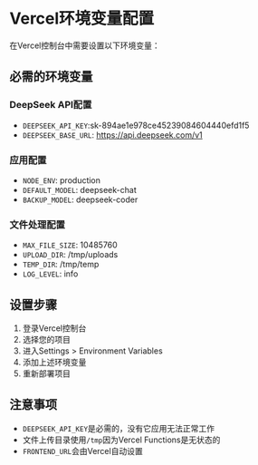 # Vercel环境变量配置

在Vercel控制台中需要设置以下环境变量：

## 必需的环境变量

### DeepSeek API配置
- `DEEPSEEK_API_KEY`:sk-894ae1e978ce45239084604440efd1f5
- `DEEPSEEK_BASE_URL`: https://api.deepseek.com/v1

### 应用配置
- `NODE_ENV`: production
- `DEFAULT_MODEL`: deepseek-chat
- `BACKUP_MODEL`: deepseek-coder

### 文件处理配置
- `MAX_FILE_SIZE`: 10485760
- `UPLOAD_DIR`: /tmp/uploads
- `TEMP_DIR`: /tmp/temp
- `LOG_LEVEL`: info

## 设置步骤

1. 登录Vercel控制台
2. 选择您的项目
3. 进入Settings > Environment Variables
4. 添加上述环境变量
5. 重新部署项目

## 注意事项

- `DEEPSEEK_API_KEY`是必需的，没有它应用无法正常工作
- 文件上传目录使用`/tmp`因为Vercel Functions是无状态的
- `FRONTEND_URL`会由Vercel自动设置
